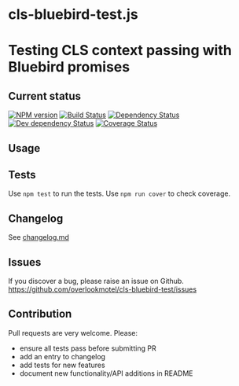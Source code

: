 # cls-bluebird-test.js

# Testing CLS context passing with Bluebird promises

## Current status

[![NPM version](https://img.shields.io/npm/v/cls-bluebird-test.svg)](https://www.npmjs.com/package/cls-bluebird-test)
[![Build Status](https://img.shields.io/travis/overlookmotel/cls-bluebird-test/master.svg)](http://travis-ci.org/overlookmotel/cls-bluebird-test)
[![Dependency Status](https://img.shields.io/david/overlookmotel/cls-bluebird-test.svg)](https://david-dm.org/overlookmotel/cls-bluebird-test)
[![Dev dependency Status](https://img.shields.io/david/dev/overlookmotel/cls-bluebird-test.svg)](https://david-dm.org/overlookmotel/cls-bluebird-test)
[![Coverage Status](https://img.shields.io/coveralls/overlookmotel/cls-bluebird-test/master.svg)](https://coveralls.io/r/overlookmotel/cls-bluebird-test)

## Usage

## Tests

Use `npm test` to run the tests. Use `npm run cover` to check coverage.

## Changelog

See [changelog.md](https://github.com/overlookmotel/cls-bluebird-test/blob/master/changelog.md)

## Issues

If you discover a bug, please raise an issue on Github. https://github.com/overlookmotel/cls-bluebird-test/issues

## Contribution

Pull requests are very welcome. Please:

* ensure all tests pass before submitting PR
* add an entry to changelog
* add tests for new features
* document new functionality/API additions in README
